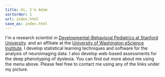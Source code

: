 ```yaml
---
title: Hi, I'm Adam
sortorder: 1
url: index.html
save_as: index.html
---
```


I'm a research scientist in
<a href="https://dbpeds.stanford.edu/"
   target="_blank"
   rel="noopener noreferrer">Developmental-Behavioral Pediatrics at Stanford University</a>.
and an affiliate at the 
<a href="https://escience.washington.edu/"
   target="_blank"
   rel="noopener noreferrer">University of Washington eScience Institute</a>.
I develop statistical learning techniques and software for the analysis of
neuroimaging data. I also develop web-based assessments for the deep phenotyping
of dyslexia. You can find out more about me using the menu above. Please feel
free to contact me using any of the links under my picture.
